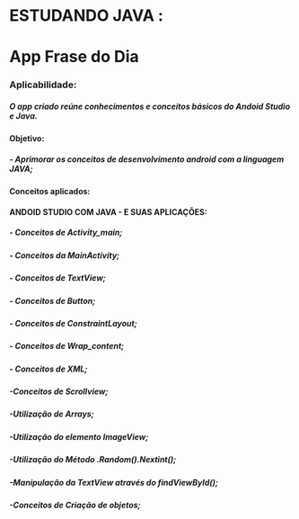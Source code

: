 # ESTUDANDO JAVA :

# App Frase do Dia

### Aplicabilidade:

##### O app criado reúne conhecimentos e conceitos básicos do Andoid Studio e Java.

#### Objetivo:

##### - Aprimorar os conceitos de desenvolvimento android com a linguagem JAVA;



#### Conceitos aplicados:

#### ANDOID STUDIO COM JAVA -  E SUAS APLICAÇÕES:

##### - Conceitos de Activity_main;

##### - Conceitos da MainActivity;

##### - Conceitos de TextView;

##### - Conceitos de Button;

##### - Conceitos de ConstraintLayout;

##### - Conceitos de  Wrap_content;

##### - Conceitos de XML;

##### -Conceitos de Scrollview;

##### -Utilização de Arrays;

##### -Utilização do elemento ImageView;

##### -Utilização do Método .Random().Nextint();	

##### -Manipulação da TextView através do findViewById();

##### -Conceitos de Criação de objetos;





















